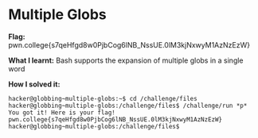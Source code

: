 # Multiple Globs

**Flag:** pwn.college{s7qeHfgd8w0PjbCog6lNB_NssUE.0lM3kjNxwyM1AzNzEzW}

**What I learnt:** Bash supports the expansion of multiple globs in a single word

**How I solved it:**

```
hacker@globbing~multiple-globs:~$ cd /challenge/files
hacker@globbing~multiple-globs:/challenge/files$ /challenge/run *p*
You got it! Here is your flag!
pwn.college{s7qeHfgd8w0PjbCog6lNB_NssUE.0lM3kjNxwyM1AzNzEzW}
hacker@globbing~multiple-globs:/challenge/files$


```